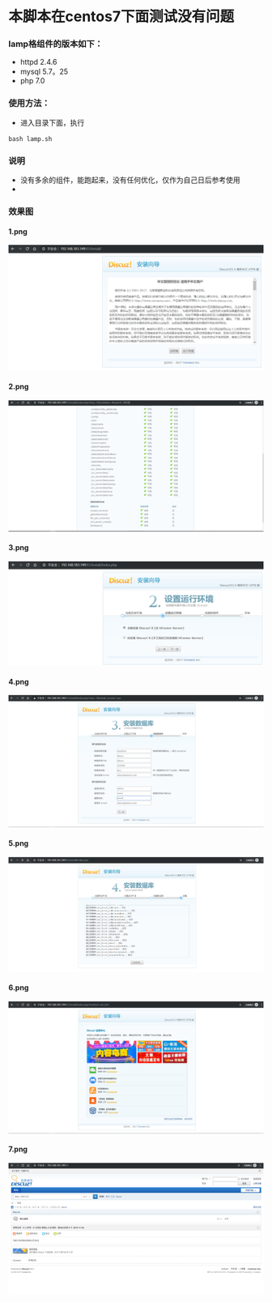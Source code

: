 # 本脚本在centos7下面测试没有问题
### lamp格组件的版本如下：
- httpd 2.4.6
- mysql 5.7。25
- php 7.0

### 使用方法：
- 进入目录下面，执行
```shell 
bash lamp.sh
```

### 说明
- 没有多余的组件，能跑起来，没有任何优化，仅作为自己日后参考使用
- 

### 效果图
#### 1.png
![1.png][1]

#### 2.png
![2.png][2]

#### 3.png
![3.png][3]

#### 4.png
![4.png][4]

#### 5.png
![5.png][5]

#### 6.png
![6.png][6]

#### 7.png
![7.png][7]

  [1]: ./image/1.png
  [2]: ./image/2.png
  [3]: ./image/3.png
  [4]: ./image/4.png
  [5]: ./image/5.png
  [6]: ./image/6.png
  [7]: ./image/7.png
  
